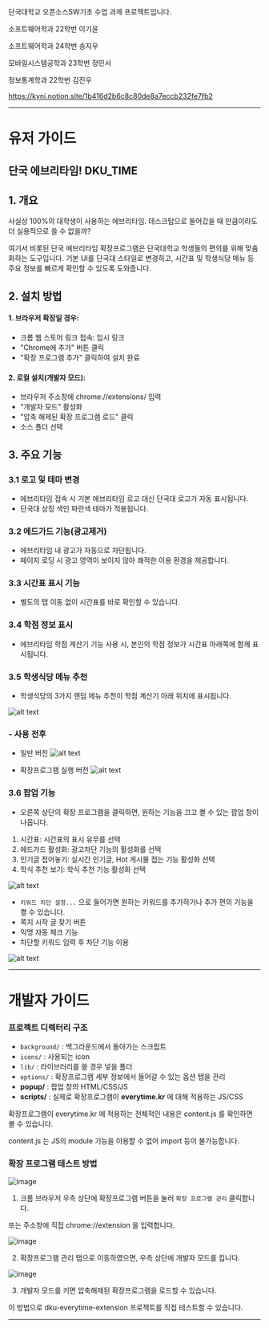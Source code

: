 단국대학교 오픈소스SW기초 수업 과제 프로젝트입니다.

소프트웨어학과 22학번 이기윤

소프트웨어학과 24학번 송지우

모바일시스템공학과 23학번 정민서

정보통계학과 22학번 김진우

https://kyni.notion.site/1b416d2b6c8c80de8a7eccb232fe7fb2


---
# 유저 가이드 

## 단국 에브리타임! DKU_TIME 

## 1. 개요 

사실상 100%의 대학생이 사용하는 에브리타임. 데스크탑으로 들어갔을 때 만큼이라도 더 실용적으로 쓸 수 없을까? 

여기서 비롯된 단국 에브리타임 확장프로그램은 단국대학교 학생들의 편의를 위해 맞춤화하는 도구입니다. 기본 UI를 단국대 스타일로 변경하고, 시간표 및 학생식당 메뉴 등 주요 정보를 빠르게 확인할 수 있도록 도와줍니다. 

## 2. 설치 방법 

#### 1. 브라우저 확장일 경우:
 - 크롬 웹 스토어 링크 접속: <a>임시 링크</a>
 - "Chrome에 추가" 버튼 클릭
 - "확장 프로그램 추가" 클릭하여 설치 완료

#### 2. 로컬 설치(개발자 모드):
 - 브라우저 주소창에 chrome://extensions/ 입력
 - "개발자 모드" 활성화
 - "압축 해제된 확장 프로그램 로드" 클릭
 - 소스 폴더 선택 


## 3. 주요 기능 

### 3.1 로고 및 테마 변경 
- 에브리타임 접속 시 기본 에브리타임 로고 대신 단국대 로고가 자동 표시됩니다. 
- 단국대 상징 색인 파란색 테마가 적용됩니다.

### 3.2 에드가드 기능(광고제거)
- 에브리타임 내 광고가 자동으로 차단됩니다. 
- 페이지 로딩 시 광고 영역이 보이지 않아 쾌적한 이용 환경을 제공합니다. 

### 3.3 시간표 표시 기능
- 별도의 탭 이동 없이 시간표를 바로 확인할 수 있습니다. 

### 3.4 학점 정보 표시 
- 에브리타임 학점 계산기 기능 사용 시, 본인의 학점 정보가 시간표 아래쪽에 함께 표시됩니다.

### 3.5 학생식당 메뉴 추천 
- 학생식당의 3가지 랜덤 메뉴 추천이 학점 계산기 아래 위치에 표시됩니다. 

![alt text](image-3.png)

### - 사용 전후 
- 일반 버전
![alt text](image.png)

- 확장프로그램 실행 버전
![alt text](<스크린샷 2025-06-01 214908.png>)


### 3.6 팝업 기능

- 오른쪽 상단의 확장 프로그램을 클릭하면, 원하는 기능을 끄고 켤 수 있는 팝업 창이 나옵니다. 
 1. 시간표: 시간표의 표시 유무를 선택
 2. 에드가드 활성화: 광고차단 기능의 활성화를 선택
 3. 인기글 접어놓기: 실시간 인기글, Hot 게시물 접는 기능 활성화 선택 
 4. 학식 추천 보기: 학식 추천 기능 활성화 선택


![alt text](image-1.png)

- `키워드 차단 설정...` 으로 들어가면 원하는 키워드를 추가하거나 추가 편의 기능을 켤 수 있습니다. 
 - 쪽지 시작 글 찾기 버튼
 - 익명 자동 체크 기능
 - 차단할 키워드 입력 후 차단 기능 이용

![alt text](image-2.png)




---
# 개발자 가이드

### 프로젝트 디렉터리 구조
- `background/` : 백그라운드에서 돌아가는 스크립트
- `icons/` : 사용되는 icon
- `lib/` : 라이브러리를 쓸 경우 넣을 폴더
- `options/` : 확장프로그램 세부 정보에서 들어갈 수 있는 옵션 탭을 관리
- **popup/** : 팝업 창의 HTML/CSS/JS
- **scripts/** : 실제로 확장프로그램이 **everytime.kr** 에 대해 적용하는 JS/CSS

확장프로그램이 everytime.kr 에 적용하는 전체적인 내용은 content.js 를 확인하면 볼 수 있습니다.

content.js 는 JS의 module 기능을 이용할 수 없어 import 등이 불가능합니다.

### 확장 프로그램 테스트 방법

![image](https://github.com/user-attachments/assets/df6659b7-759e-4dcd-82db-b1ec7dad1177)

1. 크롬 브라우저 우측 상단에 확장프로그램 버튼을 눌러 `확장 프로그램 관리` 클릭합니다.

또는 주소창에 직접 chrome://extension 을 입력합니다.

![image](https://github.com/user-attachments/assets/47b917a6-02e3-433c-a4b0-ea7c762c8e45)

2. 확장프로그램 관리 탭으로 이동하였으면, 우측 상단에 개발자 모드를 킵니다.

![image](https://github.com/user-attachments/assets/dc1fba75-7b9f-499d-bbb5-5da6d64bd6ea)

3. 개발자 모드를 키면 압축해제된 확장프로그램을 로드할 수 있습니다.

이 방법으로 dku-everytime-extension 프로젝트를 직접 테스트할 수 있습니다.

---


[def]: https://github.com/bubbletea03/dku-everytime-extension/issues/14